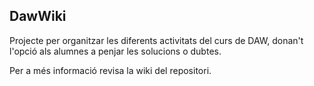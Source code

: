 ## DawWiki

Projecte per organitzar les diferents activitats del curs de DAW, donan't l'opció als alumnes a penjar les solucions o dubtes.

Per a més informació revisa la wiki del repositori.